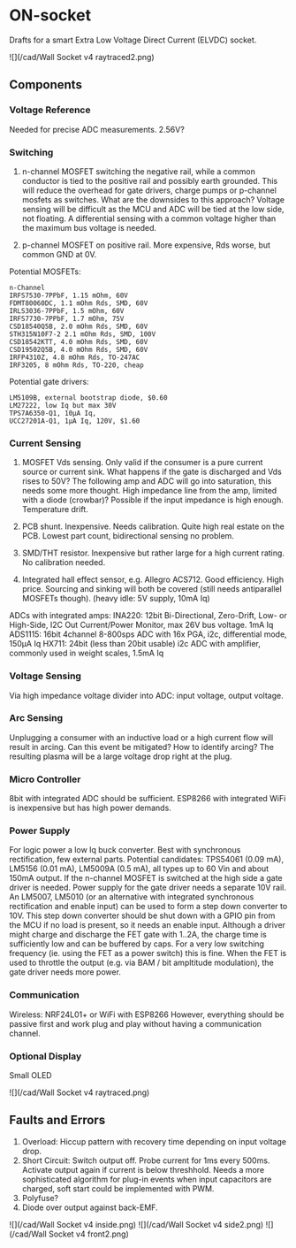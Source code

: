 # ON-socket
Drafts for a smart Extra Low Voltage Direct Current (ELVDC) socket.

![](/cad/Wall Socket v4 raytraced2.png)

## Components

### Voltage Reference

Needed for precise ADC measurements. 2.56V?

### Switching

1. n-channel MOSFET switching the negative rail, while a common conductor is tied to the positive rail and possibly earth grounded. This will reduce the overhead for gate drivers, charge pumps or p-channel mosfets as switches. What are the downsides to this approach? Voltage sensing will be difficult as the MCU and ADC will be tied at the low side, not floating. A differential sensing with a common voltage higher than the maximum bus voltage is needed.

2. p-channel MOSFET on positive rail. More expensive, Rds worse, but common GND at 0V.

Potential MOSFETs:

	n-Channel
    IRFS7530-7PPbF, 1.15 mOhm, 60V
    FDMT80060DC, 1.1 mOhm Rds, SMD, 60V
    IRLS3036-7PPbF, 1.5 mOhm, 60V
    IRFS7730-7PPbF, 1.7 mOhm, 75V
	CSD18540Q5B, 2.0 mOhm Rds, SMD, 60V
    STH315N10F7-2 2.1 mOhm Rds, SMD, 100V
    CSD18542KTT, 4.0 mOhm Rds, SMD, 60V
    CSD19502Q5B, 4.0 mOhm Rds, SMD, 60V
    IRFP4310Z, 4.8 mOhm Rds, TO-247AC
    IRF3205, 8 mOhm Rds, TO-220, cheap
        
Potential gate drivers:

	LM5109B, external bootstrap diode, $0.60
    LM27222, low Iq but max 30V
    TPS7A6350-Q1, 10µA Iq,
    UCC27201A-Q1, 1µA Iq, 120V, $1.60 

### Current Sensing

1. MOSFET Vds sensing. Only valid if the consumer is a pure current source or current sink. What happens if the gate is discharged and Vds rises to 50V? The following amp and ADC will go into saturation, this needs some more thought. High impedance line from the amp, limited with a diode (crowbar)? Possible if the input impedance is high enough. Temperature drift.

2. PCB shunt. Inexpensive. Needs calibration. Quite high real estate on the PCB. Lowest part count, bidirectional sensing no problem.

3. SMD/THT resistor. Inexpensive but rather large for a high current rating. No calibration needed.

4. Integrated hall effect sensor, e.g. Allegro ACS712. Good efficiency. High price. Sourcing and sinking will both be covered (still needs antiparallel MOSFETs though). (heavy idle: 5V supply, 10mA Iq)

ADCs with integrated amps:
INA220: 12bit Bi-Directional, Zero-Drift, Low- or High-Side, I2C Out Current/Power Monitor, max 26V bus voltage. 1mA Iq
ADS1115: 16bit 4channel 8-800sps ADC with 16x PGA, i2c, differential mode, 150µA Iq
HX711: 24bit (less than 20bit usable) i2c ADC with amplifier, commonly used in weight scales, 1.5mA Iq

### Voltage Sensing

Via high impedance voltage divider into ADC: input voltage, output voltage.

### Arc Sensing

Unplugging a consumer with an inductive load or a high current flow will result in arcing. Can this event be mitigated? How to identify arcing? The resulting plasma will be a large voltage drop right at the plug.

### Micro Controller

8bit with integrated ADC should be sufficient. ESP8266 with integrated WiFi is inexpensive but has high power demands.

### Power Supply

For logic power a low Iq buck converter. Best with synchronous rectification, few external parts.  Potential candidates: TPS54061 (0.09 mA), LM5156 (0.01 mA), LM5009A (0.5 mA), all types up to 60 Vin and about 150mA output.
If the n-channel MOSFET is switched at the high side a gate driver is needed. Power supply for the gate driver needs a separate 10V rail. An LM5007, LM5010 (or an alternative with integrated synchronous rectification and enable input) can be used to form a step down converter to 10V. This step down converter should be shut down with a GPIO pin from the MCU if no load is present, so it needs an enable input.
Although a driver might charge and discharge the FET gate with 1..2A, the charge time is sufficiently low and can be buffered by caps. For a very low switching frequency (ie. using the FET as a power switch) this is fine. When the FET is used to throttle the output (e.g. via BAM / bit ampltitude modulation), the gate driver needs more power.


### Communication

Wireless: NRF24L01+ or WiFi with ESP8266
However, everything should be passive first and work plug and play without having a communication channel. 

### Optional Display

Small OLED

![](/cad/Wall Socket v4 raytraced.png)

## Faults and Errors

1. Overload: Hiccup pattern with recovery time depending on input voltage drop.
1. Short Circuit: Switch output off. Probe current for 1ms every 500ms. Activate output again if current is below threshhold. Needs a more sophisticated algorithm for plug-in events when input capacitors are charged, soft start could be implemented with PWM.
1. Polyfuse? 
1. Diode over output against back-EMF.

![](/cad/Wall Socket v4 inside.png)
![](/cad/Wall Socket v4 side2.png)
![](/cad/Wall Socket v4 front2.png)
